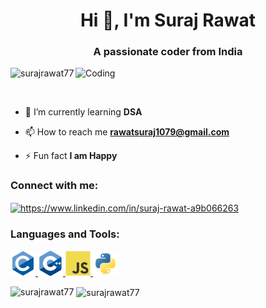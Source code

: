 <h1 align="center">Hi 👋, I'm Suraj Rawat</h1>
<h3 align="center">A passionate coder from India</h3>
<img align ="right" alt="Coding" width ="400" src="https://media1.tenor.com/images/ba6d7d37fa1e4ca966ac7328bf43b96c/tenor.gif?itemid=18657810">

<p align="left"> <img src="https://komarev.com/ghpvc/?username=surajrawat77&label=Profile%20views&color=0e75b6&style=flat" alt="surajrawat77" /> </p>

<p align="left"> <a href="https://twitter.com/" target="blank"><img src="https://img.shields.io/twitter/follow/?logo=twitter&style=for-the-badge" alt="" /></a> </p>

- 🌱 I’m currently learning **DSA**

- 📫 How to reach me **rawatsuraj1079@gmail.com**

- ⚡ Fun fact **I am Happy**

<h3 align="left">Connect with me:</h3>
<p align="left">
<a href="https://linkedin.com/in/https://www.linkedin.com/in/suraj-rawat-a9b066263" target="blank"><img align="center" src="https://raw.githubusercontent.com/rahuldkjain/github-profile-readme-generator/master/src/images/icons/Social/linked-in-alt.svg" alt="https://www.linkedin.com/in/suraj-rawat-a9b066263" height="30" width="40" /></a>
</p>

<h3 align="left">Languages and Tools:</h3>
<p align="left"> <a href="https://www.cprogramming.com/" target="_blank" rel="noreferrer"> <img src="https://raw.githubusercontent.com/devicons/devicon/master/icons/c/c-original.svg" alt="c" width="40" height="40"/> </a> <a href="https://www.w3schools.com/cpp/" target="_blank" rel="noreferrer"> <img src="https://raw.githubusercontent.com/devicons/devicon/master/icons/cplusplus/cplusplus-original.svg" alt="cplusplus" width="40" height="40"/> </a> <a href="https://developer.mozilla.org/en-US/docs/Web/JavaScript" target="_blank" rel="noreferrer"> <img src="https://raw.githubusercontent.com/devicons/devicon/master/icons/javascript/javascript-original.svg" alt="javascript" width="40" height="40"/> </a> <a href="https://www.python.org" target="_blank" rel="noreferrer"> <img src="https://raw.githubusercontent.com/devicons/devicon/master/icons/python/python-original.svg" alt="python" width="40" height="40"/> </a> </p>

<p><img align="left" src="https://github-readme-stats.vercel.app/api/top-langs?username=surajrawat77&show_icons=true&locale=en&layout=compact" alt="surajrawat77" /></p>

<p>&nbsp;<img align="center" src="https://github-readme-stats.vercel.app/api?username=surajrawat77&show_icons=true&locale=en" alt="surajrawat77" /></p>

